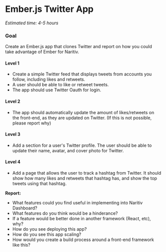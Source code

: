 # Ember.js Twitter App
*Estimated time: 4-5 hours*

### Goal
Create an Ember.js app that clones Twitter and report on how you could take advantage of Ember for Naritiv.

#### Level 1
- Create a simple Twitter feed that displays tweets from accounts you follow, including likes and retweets.
- A user should be able to like or retweet tweets.
- The app should use Twitter Oauth for login.

#### Level 2
- The app should automatically update the amount of likes/retweets on the front-end, as they are updated on Twitter. (If this is not possible, please report why)

#### Level 3
- Add a section for a user's Twitter profile. The user should be able to update their name, avatar, and cover photo for Twitter.

#### Level 4
- Add a page that allows the user to track a hashtag from Twitter. It should show how many likes and retweets that hashtag has, and show the top tweets using that hashtag.

**Report:**
- What features could you find useful in implementing into Naritiv Dashboard?
- What features do you think would be a hinderance?
- If a feature would be better done in another framework (React, etc), why?
- How do you see deploying this app?
- How do you see this app scaling?
- How would you create a build process around a front-end framework like this?
